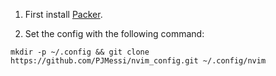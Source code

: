1. First install [Packer](https://github.com/wbthomason/packer.nvim). 

2. Set the config with the following command:
```
mkdir -p ~/.config && git clone https://github.com/PJMessi/nvim_config.git ~/.config/nvim

```
